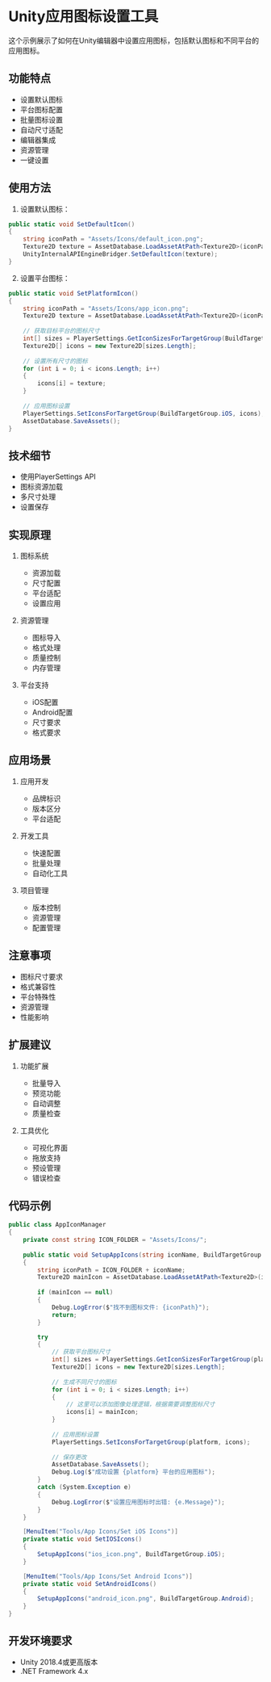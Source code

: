 # Unity应用图标设置工具

这个示例展示了如何在Unity编辑器中设置应用图标，包括默认图标和不同平台的应用图标。

## 功能特点

- 设置默认图标
- 平台图标配置
- 批量图标设置
- 自动尺寸适配
- 编辑器集成
- 资源管理
- 一键设置

## 使用方法

1. 设置默认图标：
```csharp
public static void SetDefaultIcon()
{
    string iconPath = "Assets/Icons/default_icon.png";
    Texture2D texture = AssetDatabase.LoadAssetAtPath<Texture2D>(iconPath);
    UnityInternalAPIEngineBridger.SetDefaultIcon(texture);
}
```

2. 设置平台图标：
```csharp
public static void SetPlatformIcon()
{
    string iconPath = "Assets/Icons/app_icon.png";
    Texture2D texture = AssetDatabase.LoadAssetAtPath<Texture2D>(iconPath);
    
    // 获取目标平台的图标尺寸
    int[] sizes = PlayerSettings.GetIconSizesForTargetGroup(BuildTargetGroup.iOS);
    Texture2D[] icons = new Texture2D[sizes.Length];
    
    // 设置所有尺寸的图标
    for (int i = 0; i < icons.Length; i++)
    {
        icons[i] = texture;
    }
    
    // 应用图标设置
    PlayerSettings.SetIconsForTargetGroup(BuildTargetGroup.iOS, icons);
    AssetDatabase.SaveAssets();
}
```

## 技术细节

- 使用PlayerSettings API
- 图标资源加载
- 多尺寸处理
- 设置保存

## 实现原理

1. 图标系统
   - 资源加载
   - 尺寸配置
   - 平台适配
   - 设置应用

2. 资源管理
   - 图标导入
   - 格式处理
   - 质量控制
   - 内存管理

3. 平台支持
   - iOS配置
   - Android配置
   - 尺寸要求
   - 格式要求

## 应用场景

1. 应用开发
   - 品牌标识
   - 版本区分
   - 平台适配
   
2. 开发工具
   - 快速配置
   - 批量处理
   - 自动化工具
   
3. 项目管理
   - 版本控制
   - 资源管理
   - 配置管理

## 注意事项

- 图标尺寸要求
- 格式兼容性
- 平台特殊性
- 资源管理
- 性能影响

## 扩展建议

1. 功能扩展
   - 批量导入
   - 预览功能
   - 自动调整
   - 质量检查

2. 工具优化
   - 可视化界面
   - 拖放支持
   - 预设管理
   - 错误检查

## 代码示例

```csharp
public class AppIconManager
{
    private const string ICON_FOLDER = "Assets/Icons/";
    
    public static void SetupAppIcons(string iconName, BuildTargetGroup platform)
    {
        string iconPath = ICON_FOLDER + iconName;
        Texture2D mainIcon = AssetDatabase.LoadAssetAtPath<Texture2D>(iconPath);
        
        if (mainIcon == null)
        {
            Debug.LogError($"找不到图标文件: {iconPath}");
            return;
        }

        try
        {
            // 获取平台图标尺寸
            int[] sizes = PlayerSettings.GetIconSizesForTargetGroup(platform);
            Texture2D[] icons = new Texture2D[sizes.Length];
            
            // 生成不同尺寸的图标
            for (int i = 0; i < sizes.Length; i++)
            {
                // 这里可以添加图像处理逻辑，根据需要调整图标尺寸
                icons[i] = mainIcon;
            }
            
            // 应用图标设置
            PlayerSettings.SetIconsForTargetGroup(platform, icons);
            
            // 保存更改
            AssetDatabase.SaveAssets();
            Debug.Log($"成功设置 {platform} 平台的应用图标");
        }
        catch (System.Exception e)
        {
            Debug.LogError($"设置应用图标时出错: {e.Message}");
        }
    }

    [MenuItem("Tools/App Icons/Set iOS Icons")]
    private static void SetIOSIcons()
    {
        SetupAppIcons("ios_icon.png", BuildTargetGroup.iOS);
    }

    [MenuItem("Tools/App Icons/Set Android Icons")]
    private static void SetAndroidIcons()
    {
        SetupAppIcons("android_icon.png", BuildTargetGroup.Android);
    }
}
```

## 开发环境要求

- Unity 2018.4或更高版本
- .NET Framework 4.x 